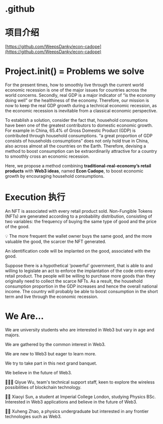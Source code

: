 # .github

# 项目介绍

[https://github.com/WeepsDanky/econ-cadope](https://github.com/WeepsDanky/econ-cadope)

# Project.init() = Problems we solve

For the present times, how to smoothly live through the current world economic recession is one of the major issues for countries across the world concerns. Secondly, real GDP is a major indicator of “is the economy doing well” or the healthiness of the economy. Therefore, our mission is now to keep the real GDP growth during a technical economic recession, as the economic recession is inevitable from a classical economic perspective. 

To establish a solution, consider the fact that, household consumptions have been one of the greatest contributors to domestic economic growth. For example in China, 65.4% of Gross Domestic Product (GDP) is contributed through household consumptions. “a great proportion of GDP consists of households consumptions” does not only hold true in China, also across almost all the countries on the Earth. Therefore, devising a method to boost consumption can be extraordinarily attractive for a country to smoothly cross an economic recession. 

Here, we propose a method combining **traditional-real-economy’s retail products** with **Web3 ideas**, named **Econ Cadope**, to boost economic growth by encouraging household consumptions. 

# Execution 执行

An NFT is associated with every retail product sold. Non-Fungible Tokens (NFTs) are generated according to a probability distribution, consisting of two variables: the frequency of buying the same type of good and the price of the good. 

<aside>
💡 The more frequent the wallet owner buys the same good, and the more valuable the good, the scarcer the NFT generated.

</aside>

An identification code will be implanted on the good, associated with the good. 

Suppose there is a hypothetical ‘powerful’ government, that is able to and willing to legislate an act to enforce the implantation of the code onto every retail product. The people will be willing to purchase more goods than they originally need to collect the scarce NFTs. As a result, the household consumption proportion in the GDP increases and hence the overall national income. The country will probably be able to boost consumption in the short term and live through the economic recession. 

# We Are…

We are university students who are interested in Web3 but vary in age and majors.  

We are gathered by the common interest in Web3. 

We are new to Web3 but eager to learn more. 

We try to take part in this next grand banquet. 

We believe in the future of Web3. 

👨🏻‍💻 Qiyue Wu, team's technical support staff, keen to explore the wireless possibilities of blockchain technology.

👦🏻 Xiaoyi Sun, a student at Imperial College London, studying Physics BSc. Interested in Web3 applications and believe in the future of Web3.

👧🏻 Xuheng Zhao, a physics undergraduate but interested in any frontier technologies such as Web3.

